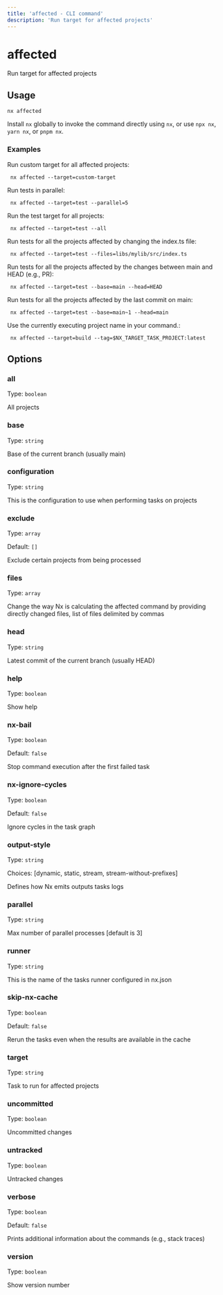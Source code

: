 ```yaml
---
title: 'affected - CLI command'
description: 'Run target for affected projects'
---
```


# affected

Run target for affected projects

## Usage

```terminal
nx affected
```

Install `nx` globally to invoke the command directly using `nx`, or use `npx nx`, `yarn nx`, or `pnpm nx`.

### Examples

Run custom target for all affected projects:

```terminal
 nx affected --target=custom-target
```

Run tests in parallel:

```terminal
 nx affected --target=test --parallel=5
```

Run the test target for all projects:

```terminal
 nx affected --target=test --all
```

Run tests for all the projects affected by changing the index.ts file:

```terminal
 nx affected --target=test --files=libs/mylib/src/index.ts
```

Run tests for all the projects affected by the changes between main and HEAD (e.g., PR):

```terminal
 nx affected --target=test --base=main --head=HEAD
```

Run tests for all the projects affected by the last commit on main:

```terminal
 nx affected --target=test --base=main~1 --head=main
```

Use the currently executing project name in your command.:

```terminal
 nx affected --target=build --tag=$NX_TARGET_TASK_PROJECT:latest
```

## Options

### all

Type: `boolean`

All projects

### base

Type: `string`

Base of the current branch (usually main)

### configuration

Type: `string`

This is the configuration to use when performing tasks on projects

### exclude

Type: `array`

Default: `[]`

Exclude certain projects from being processed

### files

Type: `array`

Change the way Nx is calculating the affected command by providing directly changed files, list of files delimited by commas

### head

Type: `string`

Latest commit of the current branch (usually HEAD)

### help

Type: `boolean`

Show help

### nx-bail

Type: `boolean`

Default: `false`

Stop command execution after the first failed task

### nx-ignore-cycles

Type: `boolean`

Default: `false`

Ignore cycles in the task graph

### output-style

Type: `string`

Choices: [dynamic, static, stream, stream-without-prefixes]

Defines how Nx emits outputs tasks logs

### parallel

Type: `string`

Max number of parallel processes [default is 3]

### runner

Type: `string`

This is the name of the tasks runner configured in nx.json

### skip-nx-cache

Type: `boolean`

Default: `false`

Rerun the tasks even when the results are available in the cache

### target

Type: `string`

Task to run for affected projects

### uncommitted

Type: `boolean`

Uncommitted changes

### untracked

Type: `boolean`

Untracked changes

### verbose

Type: `boolean`

Default: `false`

Prints additional information about the commands (e.g., stack traces)

### version

Type: `boolean`

Show version number
